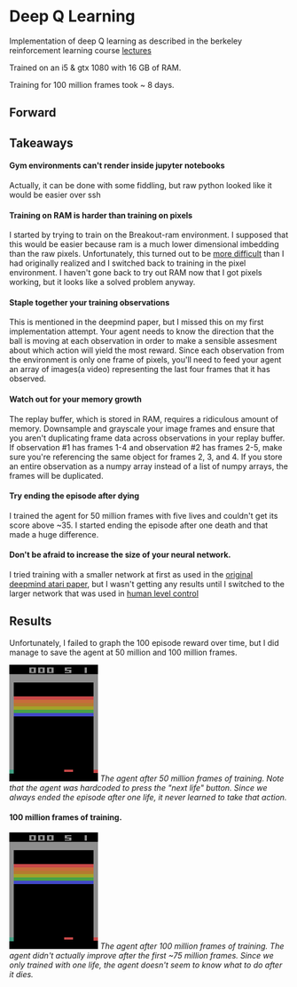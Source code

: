 Deep Q Learning
===

Implementation of deep Q learning as described in the berkeley reinforcement learning course
[lectures](https://www.youtube.com/watch?v=nZXC5OdDfs4&index=7&list=PLkFD6_40KJIznC9CDbVTjAF2oyt8_VAe3)

Trained on an i5 & gtx 1080 with 16 GB of RAM.

Training for 100 million frames took ~ 8 days.

Forward
---


Takeaways
---

#### Gym environments can't render inside jupyter notebooks

Actually, it can be done with some fiddling, but raw python looked like it would be easier over ssh

#### Training on RAM is harder than training on pixels

I started by trying to train on the Breakout-ram environment. I supposed that this would be easier because ram is a much
lower dimensional imbedding than the raw pixels.  Unfortunately, this turned out to be
[more difficult](https://openai.com/requests-for-research/#q-learning-on-the-ram-variant-of-atari) than I had originally
realized and I switched back to training in the pixel environment.  I haven't gone back to try out RAM now that I got
pixels working, but it looks like a solved problem anyway.

#### Staple together your training observations

This is mentioned in the deepmind paper, but I missed this on my first implementation attempt.
Your agent needs to know the direction that the ball is moving at each observation in order to make a sensible assesment
about which action will yield the most reward.  Since each observation from the environment is only one frame of pixels,
you'll need to feed your agent an array of images(a video) representing the last four frames that it has observed.

#### Watch out for your memory growth

The replay buffer, which is stored in RAM, requires a ridiculous amount of memory.  Downsample and grayscale your image
frames and ensure that you aren't duplicating frame data across observations in your replay buffer.  If observation #1
has frames 1-4 and observation #2 has frames 2-5, make sure you're referencing the same object for frames 2, 3, and 4.
If you store an entire observation as a numpy array instead of a list of numpy arrays, the frames will be duplicated.

#### Try ending the episode after dying

I trained the agent for 50 million frames with five lives and couldn't get its score above ~35.  I started ending the
episode after one death and that made a huge difference.

#### Don't be afraid to increase the size of your neural network.

I tried training with a smaller network at first as used in the
[original deepmind atari paper](https://arxiv.org/abs/1312.5602), but I wasn't getting any results until I switched to
the larger network that was used in [human level control](https://deepmind.com/research/publications/human-level-control-through-deep-reinforcement-learning/)


Results
---

Unfortunately, I failed to graph the 100 episode reward over time, but I did manage to save the agent at 50 million and
100 million frames.

![50 million frames gif](gifs/BreakoutDeterministic-v4-50M.gif)
*The agent after 50 million frames of training.  Note that the agent was hardcoded to press the "next life"
button.  Since we always ended the episode after one life, it never learned to take that action.*

#### 100 million frames of training.
![100 million frames gif](gifs/BreakoutDeterministic-v4-100M.gif)
*The agent after 100 million frames of training.  The agent didn't actually improve after the first ~75 million frames.
Since we only trained with one life, the agent doesn't seem to know what to do after it dies.*
